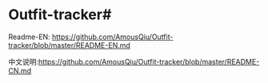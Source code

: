 # Outfit-tracker#  
Readme-EN: https://github.com/AmousQiu/Outfit-tracker/blob/master/README-EN.md  

中文说明:https://github.com/AmousQiu/Outfit-tracker/blob/master/README-CN.md
